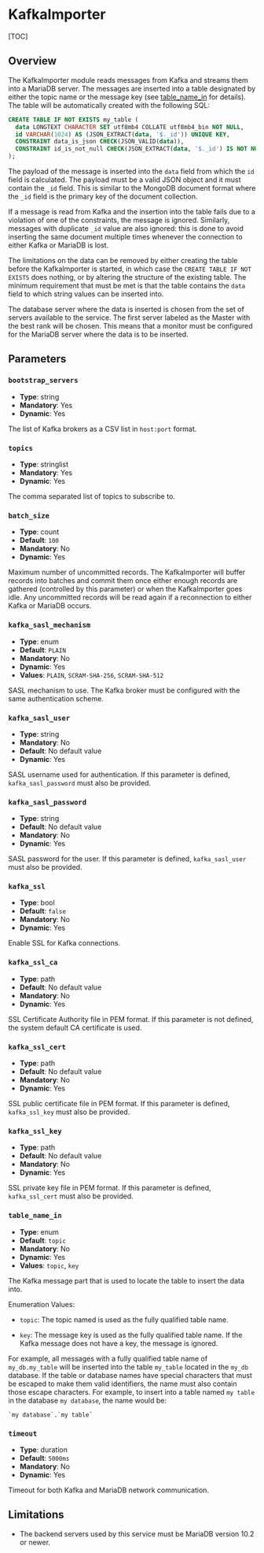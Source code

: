 # KafkaImporter

[TOC]

## Overview

The KafkaImporter module reads messages from Kafka and streams them into a
MariaDB server. The messages are inserted into a table designated by either the
topic name or the message key (see [table_name_in](#table_name_in) for
details). The table will be automatically created with the following SQL:

```sql
CREATE TABLE IF NOT EXISTS my_table (
  data LONGTEXT CHARACTER SET utf8mb4 COLLATE utf8mb4_bin NOT NULL,
  id VARCHAR(1024) AS (JSON_EXTRACT(data, '$._id')) UNIQUE KEY,
  CONSTRAINT data_is_json CHECK(JSON_VALID(data)),
  CONSTRAINT id_is_not_null CHECK(JSON_EXTRACT(data, '$._id') IS NOT NULL)
);
```

The payload of the message is inserted into the `data` field from which the `id`
field is calculated. The payload must be a valid JSON object and it must contain
the `_id` field. This is similar to the MongoDB document format where the `_id`
field is the primary key of the document collection.

If a message is read from Kafka and the insertion into the table fails due to a
violation of one of the constraints, the message is ignored. Similarly, messages
with duplicate `_id` value are also ignored: this is done to avoid inserting the
same document multiple times whenever the connection to either Kafka or MariaDB
is lost.

The limitations on the data can be removed by either creating the table before
the KafkaImporter is started, in which case the `CREATE TABLE IF NOT EXISTS`
does nothing, or by altering the structure of the existing table. The minimum
requirement that must be met is that the table contains the `data` field to
which string values can be inserted into.

The database server where the data is inserted is chosen from the set of servers
available to the service. The first server labeled as the Master with the best
rank will be chosen. This means that a monitor must be configured for the
MariaDB server where the data is to be inserted.

## Parameters

### `bootstrap_servers`

- **Type**: string
- **Mandatory**: Yes
- **Dynamic**: Yes

The list of Kafka brokers as a CSV list in `host:port` format.

### `topics`

- **Type**: stringlist
- **Mandatory**: Yes
- **Dynamic**: Yes

The comma separated list of topics to subscribe to.

### `batch_size`

- **Type**: count
- **Default**: `100`
- **Mandatory**: No
- **Dynamic**: Yes

Maximum number of uncommitted records. The KafkaImporter will buffer records
into batches and commit them once either enough records are gathered (controlled
by this parameter) or when the KafkaImporter goes idle. Any uncommitted records
will be read again if a reconnection to either Kafka or MariaDB occurs.

### `kafka_sasl_mechanism`

- **Type**: enum
- **Default**: `PLAIN`
- **Mandatory**: No
- **Dynamic**: Yes
- **Values**: `PLAIN`, `SCRAM-SHA-256`, `SCRAM-SHA-512`

SASL mechanism to use. The Kafka broker must be configured with the same
authentication scheme.

### `kafka_sasl_user`

- **Type**: string
- **Mandatory**: No
- **Default**: No default value
- **Dynamic**: Yes

SASL username used for authentication. If this parameter is defined,
`kafka_sasl_password` must also be provided.

### `kafka_sasl_password`

- **Type**: string
- **Default**: No default value
- **Mandatory**: No
- **Dynamic**: Yes

SASL password for the user. If this parameter is defined, `kafka_sasl_user` must
also be provided.

### `kafka_ssl`

- **Type**: bool
- **Default**: `false`
- **Mandatory**: No
- **Dynamic**: Yes

Enable SSL for Kafka connections.

### `kafka_ssl_ca`

- **Type**: path
- **Default**: No default value
- **Mandatory**: No
- **Dynamic**: Yes

SSL Certificate Authority file in PEM format. If this parameter is not
defined, the system default CA certificate is used.

### `kafka_ssl_cert`

- **Type**: path
- **Default**: No default value
- **Mandatory**: No
- **Dynamic**: Yes

SSL public certificate file in PEM format. If this parameter is defined,
`kafka_ssl_key` must also be provided.

### `kafka_ssl_key`

- **Type**: path
- **Default**: No default value
- **Mandatory**: No
- **Dynamic**: Yes

SSL private key file in PEM format. If this parameter is defined,
`kafka_ssl_cert` must also be provided.

### `table_name_in`

- **Type**: enum
- **Default**: `topic`
- **Mandatory**: No
- **Dynamic**: Yes
- **Values**: `topic`, `key`

The Kafka message part that is used to locate the table to insert the data into.

Enumeration Values:

- `topic`: The topic named is used as the fully qualified table name.

- `key`: The message key is used as the fully qualified table name. If the Kafka
         message does not have a key, the message is ignored.

For example, all messages with a fully qualified table name of `my_db.my_table`
will be inserted into the table `my_table` located in the `my_db` database. If
the table or database names have special characters that must be escaped to make
them valid identifiers, the name must also contain those escape characters. For
example, to insert into a table named `my table` in the database `my database`,
the name would be:

```
`my database`.`my table`
```

### `timeout`

- **Type**: duration
- **Default**: `5000ms`
- **Mandatory**: No
- **Dynamic**: Yes

Timeout for both Kafka and MariaDB network communication.

## Limitations

- The backend servers used by this service must be MariaDB version 10.2 or
  newer.

